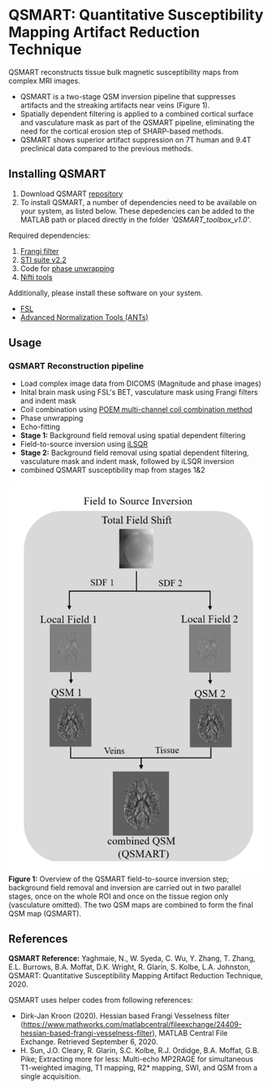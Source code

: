 # QSMART: Quantitative Susceptibility Mapping Artifact Reduction Technique

QSMART reconstructs tissue bulk magnetic susceptibility maps from complex MRI images.
* QSMART is a two-stage QSM inversion pipeline that suppresses artifacts and the streaking artifacts near veins (Figure 1).
* Spatially dependent filtering is applied to a combined cortical surface and vasculature mask as part of the QSMART pipeline, eliminating the need for the cortical erosion step of SHARP-based methods.
* QSMART shows superior artifact suppression on 7T human and 9.4T preclinical data compared to the previous methods.

## Installing QSMART

1. Download QSMART [repository](https://github.com/wtsyeda/QSMART/archive/master.zip) 
2. To install QSMART, a number of dependencies need to be available on your system, as listed below. These depedencies can be added to the MATLAB path or placed directly in the folder *'QSMART_toolbox_v1.0'*.

Required dependencies:
1. [Frangi filter](https://au.mathworks.com/matlabcentral/fileexchange/24409-hessian-based-frangi-vesselness-filter) 
2. [STI suite v2.2](https://people.eecs.berkeley.edu/~chunlei.liu/software.html)
3. Code for [phase unwrapping](https://github.com/sunhongfu/QSM/tree/master/phase_unwrapping)
4. [Nifti tools](https://au.mathworks.com/matlabcentral/fileexchange/8797-tools-for-nifti-and-analyze-image)

Additionally, please install these software on your system.
* [FSL](https://fsl.fmrib.ox.ac.uk/fsl/fslwiki/FslInstallation)
* [Advanced Normalization Tools (ANTs)](http://stnava.github.io/ANTs/)

## Usage

### QSMART Reconstruction pipeline
* Load complex image data from DICOMS (Magnitude and phase images)
* Inital brain mask using FSL's BET, vasculature mask using Frangi filters and indent mask
* Coil combination using [POEM multi-channel coil combination method](https://github.com/sunhongfu/QSM)
* Phase unwrapping
* Echo-fitting
* **Stage 1:** Background field removal using spatial dependent filtering
* Field-to-source inversion using [iLSQR](https://www.ncbi.nlm.nih.gov/pmc/articles/PMC4406048/)
* **Stage 2:** Background field removal using spatial dependent filtering, vasculature mask and indent mask, followed by iLSQR inversion
* combined QSMART susceptibility map from stages 1&2

![Overview of QSMART pipeline](/images/QSMART_schematic.png)  
**Figure 1:** Overview of the QSMART field-to-source inversion step; background field removal and inversion are carried out in two parallel stages, once on the whole ROI and once on the tissue region only (vasculature omitted). The two QSM maps are combined to form the final QSM map (QSMART).

## References

**QSMART Reference:** Yaghmaie, N., W. Syeda, C. Wu, Y. Zhang, T. Zhang, E.L. Burrows, B.A. Moffat, D.K. Wright, R. Glarin, S. Kolbe, L.A. Johnston, QSMART: Quantitative Susceptibility Mapping Artifact Reduction Technique, 2020.

QSMART uses helper codes from following references:

* Dirk-Jan Kroon (2020). Hessian based Frangi Vesselness filter (https://www.mathworks.com/matlabcentral/fileexchange/24409-hessian-based-frangi-vesselness-filter), MATLAB Central File Exchange. Retrieved September 6, 2020.
* H. Sun, J.O. Cleary, R. Glarin, S.C. Kolbe, R.J. Ordidge, B.A. Moffat, G.B. Pike; Extracting more for less: Multi-echo MP2RAGE for simultaneous T1-weighted imaging, T1 mapping, R2* mapping, SWI, and QSM from a single acquisition.










